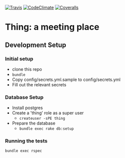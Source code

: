 [![Travis](https://travis-ci.org/skandragon/thing.png)]()
[![CodeClimate](https://codeclimate.com/github/skandragon/thing.png)]()
[![Coveralls](https://coveralls.io/repos/skandragon/thing/badge.png)]()

# Thing: a meeting place

## Development Setup
### Initial setup
* clone this repo
* `bundle`
* Copy config/secrets.yml.sample to config/secrets.yml
* Fill out the relevant secrets

### Database Setup
* Install postgres
* Create a 'thing' role as a super user
  * `createuser -sPE thing`
* Prepare the database
  * `bundle exec rake db:setup`


### Running the tests
`bundle exec rspec`
